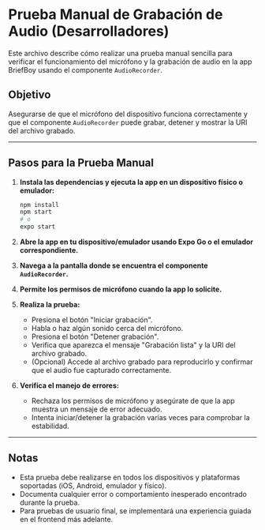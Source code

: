 # Prueba Manual de Grabación de Audio (Desarrolladores)

Este archivo describe cómo realizar una prueba manual sencilla para verificar el funcionamiento del micrófono y la grabación de audio en la app BriefBoy usando el componente `AudioRecorder`.

## Objetivo
Asegurarse de que el micrófono del dispositivo funciona correctamente y que el componente `AudioRecorder` puede grabar, detener y mostrar la URI del archivo grabado.

---

## Pasos para la Prueba Manual

1. **Instala las dependencias y ejecuta la app en un dispositivo físico o emulador:**
   ```sh
   npm install
   npm start
   # o
   expo start
   ```

2. **Abre la app en tu dispositivo/emulador usando Expo Go o el emulador correspondiente.**

3. **Navega a la pantalla donde se encuentra el componente `AudioRecorder`.**

4. **Permite los permisos de micrófono cuando la app lo solicite.**

5. **Realiza la prueba:**
   - Presiona el botón "Iniciar grabación".
   - Habla o haz algún sonido cerca del micrófono.
   - Presiona el botón "Detener grabación".
   - Verifica que aparezca el mensaje "Grabación lista" y la URI del archivo grabado.
   - (Opcional) Accede al archivo grabado para reproducirlo y confirmar que el audio fue capturado correctamente.

6. **Verifica el manejo de errores:**
   - Rechaza los permisos de micrófono y asegúrate de que la app muestra un mensaje de error adecuado.
   - Intenta iniciar/detener la grabación varias veces para comprobar la estabilidad.

---

## Notas
- Esta prueba debe realizarse en todos los dispositivos y plataformas soportadas (iOS, Android, emulador y físico).
- Documenta cualquier error o comportamiento inesperado encontrado durante la prueba.
- Para pruebas de usuario final, se implementará una experiencia guiada en el frontend más adelante.
